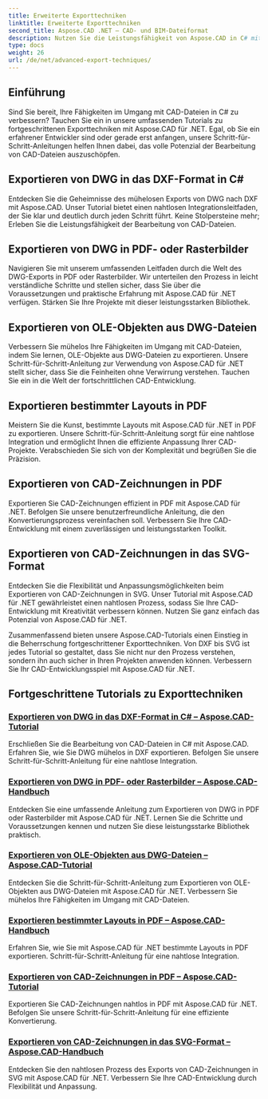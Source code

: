 ```yaml
---
title: Erweiterte Exporttechniken
linktitle: Erweiterte Exporttechniken
second_title: Aspose.CAD .NET – CAD- und BIM-Dateiformat
description: Nutzen Sie die Leistungsfähigkeit von Aspose.CAD in C# mit unseren Tutorials zu erweiterten Exporttechniken. Exportieren Sie DWG mühelos in DXF, PDF, Rasterbilder, OLE-Objekte und mehr.
type: docs
weight: 26
url: /de/net/advanced-export-techniques/
---
```


## Einführung

Sind Sie bereit, Ihre Fähigkeiten im Umgang mit CAD-Dateien in C# zu verbessern? Tauchen Sie ein in unsere umfassenden Tutorials zu fortgeschrittenen Exporttechniken mit Aspose.CAD für .NET. Egal, ob Sie ein erfahrener Entwickler sind oder gerade erst anfangen, unsere Schritt-für-Schritt-Anleitungen helfen Ihnen dabei, das volle Potenzial der Bearbeitung von CAD-Dateien auszuschöpfen.

## Exportieren von DWG in das DXF-Format in C#

Entdecken Sie die Geheimnisse des mühelosen Exports von DWG nach DXF mit Aspose.CAD. Unser Tutorial bietet einen nahtlosen Integrationsleitfaden, der Sie klar und deutlich durch jeden Schritt führt. Keine Stolpersteine mehr; Erleben Sie die Leistungsfähigkeit der Bearbeitung von CAD-Dateien.

## Exportieren von DWG in PDF- oder Rasterbilder

Navigieren Sie mit unserem umfassenden Leitfaden durch die Welt des DWG-Exports in PDF oder Rasterbilder. Wir unterteilen den Prozess in leicht verständliche Schritte und stellen sicher, dass Sie über die Voraussetzungen und praktische Erfahrung mit Aspose.CAD für .NET verfügen. Stärken Sie Ihre Projekte mit dieser leistungsstarken Bibliothek.

## Exportieren von OLE-Objekten aus DWG-Dateien

Verbessern Sie mühelos Ihre Fähigkeiten im Umgang mit CAD-Dateien, indem Sie lernen, OLE-Objekte aus DWG-Dateien zu exportieren. Unsere Schritt-für-Schritt-Anleitung zur Verwendung von Aspose.CAD für .NET stellt sicher, dass Sie die Feinheiten ohne Verwirrung verstehen. Tauchen Sie ein in die Welt der fortschrittlichen CAD-Entwicklung.

## Exportieren bestimmter Layouts in PDF

Meistern Sie die Kunst, bestimmte Layouts mit Aspose.CAD für .NET in PDF zu exportieren. Unsere Schritt-für-Schritt-Anleitung sorgt für eine nahtlose Integration und ermöglicht Ihnen die effiziente Anpassung Ihrer CAD-Projekte. Verabschieden Sie sich von der Komplexität und begrüßen Sie die Präzision.

## Exportieren von CAD-Zeichnungen in PDF

Exportieren Sie CAD-Zeichnungen effizient in PDF mit Aspose.CAD für .NET. Befolgen Sie unsere benutzerfreundliche Anleitung, die den Konvertierungsprozess vereinfachen soll. Verbessern Sie Ihre CAD-Entwicklung mit einem zuverlässigen und leistungsstarken Toolkit.

## Exportieren von CAD-Zeichnungen in das SVG-Format

Entdecken Sie die Flexibilität und Anpassungsmöglichkeiten beim Exportieren von CAD-Zeichnungen in SVG. Unser Tutorial mit Aspose.CAD für .NET gewährleistet einen nahtlosen Prozess, sodass Sie Ihre CAD-Entwicklung mit Kreativität verbessern können. Nutzen Sie ganz einfach das Potenzial von Aspose.CAD für .NET.

Zusammenfassend bieten unsere Aspose.CAD-Tutorials einen Einstieg in die Beherrschung fortgeschrittener Exporttechniken. Von DXF bis SVG ist jedes Tutorial so gestaltet, dass Sie nicht nur den Prozess verstehen, sondern ihn auch sicher in Ihren Projekten anwenden können. Verbessern Sie Ihr CAD-Entwicklungsspiel mit Aspose.CAD für .NET.
## Fortgeschrittene Tutorials zu Exporttechniken
### [Exportieren von DWG in das DXF-Format in C# – Aspose.CAD-Tutorial](./exporting-dwg-to-dxf/)
Erschließen Sie die Bearbeitung von CAD-Dateien in C# mit Aspose.CAD. Erfahren Sie, wie Sie DWG mühelos in DXF exportieren. Befolgen Sie unsere Schritt-für-Schritt-Anleitung für eine nahtlose Integration.
### [Exportieren von DWG in PDF- oder Rasterbilder – Aspose.CAD-Handbuch](./exporting-dwg-to-pdf-or-raster-images/)
Entdecken Sie eine umfassende Anleitung zum Exportieren von DWG in PDF oder Rasterbilder mit Aspose.CAD für .NET. Lernen Sie die Schritte und Voraussetzungen kennen und nutzen Sie diese leistungsstarke Bibliothek praktisch.
### [Exportieren von OLE-Objekten aus DWG-Dateien – Aspose.CAD-Tutorial](./exporting-ole-objects-from-dwg/)
Entdecken Sie die Schritt-für-Schritt-Anleitung zum Exportieren von OLE-Objekten aus DWG-Dateien mit Aspose.CAD für .NET. Verbessern Sie mühelos Ihre Fähigkeiten im Umgang mit CAD-Dateien.
### [Exportieren bestimmter Layouts in PDF – Aspose.CAD-Handbuch](./exporting-specific-layouts-to-pdf/)
Erfahren Sie, wie Sie mit Aspose.CAD für .NET bestimmte Layouts in PDF exportieren. Schritt-für-Schritt-Anleitung für eine nahtlose Integration.
### [Exportieren von CAD-Zeichnungen in PDF – Aspose.CAD-Tutorial](./exporting-cad-drawings-to-pdf/)
Exportieren Sie CAD-Zeichnungen nahtlos in PDF mit Aspose.CAD für .NET. Befolgen Sie unsere Schritt-für-Schritt-Anleitung für eine effiziente Konvertierung.
### [Exportieren von CAD-Zeichnungen in das SVG-Format – Aspose.CAD-Handbuch](./exporting-cad-drawings-to-svg/)
Entdecken Sie den nahtlosen Prozess des Exports von CAD-Zeichnungen in SVG mit Aspose.CAD für .NET. Verbessern Sie Ihre CAD-Entwicklung durch Flexibilität und Anpassung.